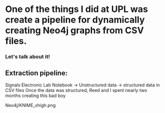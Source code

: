 # One of the things I did at UPL was create a pipeline for dynamically creating Neo4j graphs from CSV files.
### Let's talk about it!

## Extraction pipeline:
Signals Electronic Lab Notebook -> Unstructured data -> structured data in CSV files 
Once the data was structured, Reed and I spent nearly two months creating this bad boy
<br>

Neo4j/KNIME_vhigh.png
